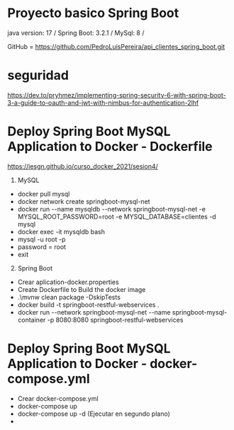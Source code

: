 # Proyecto basico Spring Boot
java version: 17 /
Spring Boot: 3.2.1 /
MySql: 8 /

GitHub = https://github.com/PedroLuisPereira/api_clientes_spring_boot.git

# seguridad
https://dev.to/pryhmez/implementing-spring-security-6-with-spring-boot-3-a-guide-to-oauth-and-jwt-with-nimbus-for-authentication-2lhf


# Deploy Spring Boot MySQL Application to Docker - Dockerfile

https://iesgn.github.io/curso_docker_2021/sesion4/


1) MySQL
- docker pull mysql
- docker network create springboot-mysql-net
- docker run --name mysqldb --network springboot-mysql-net -e MYSQL_ROOT_PASSWORD=root -e MYSQL_DATABASE=clientes -d mysql
- docker exec -it mysqldb bash
- mysql -u root -p
- password = root
- exit

2) Spring Boot
- Crear aplication-docker.properties
- Create Dockerfile to Build the docker image
- .\mvnw clean package -DskipTests
- docker build -t springboot-restful-webservices .
- docker run --network springboot-mysql-net --name springboot-mysql-container -p 8080:8080 springboot-restful-webservices


# Deploy Spring Boot MySQL Application to Docker - docker-compose.yml
- Crear docker-compose.yml
- docker-compose up
- docker-compose up -d  (Ejecutar en segundo plano)
- 